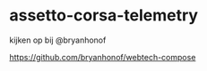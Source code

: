 # assetto-corsa-telemetry

kijken op bij @bryanhonof 

https://github.com/bryanhonof/webtech-compose
